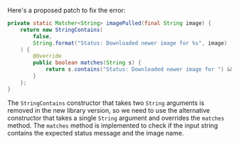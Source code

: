 Here's a proposed patch to fix the error:
```java
private static Matcher<String> imagePulled(final String image) {
    return new StringContains(
        false,
        String.format("Status: Downloaded newer image for %s", image)
    ) {
        @Override
        public boolean matches(String s) {
            return s.contains("Status: Downloaded newer image for ") && s.contains(image);
        }
    };
}
```
The `StringContains` constructor that takes two `String` arguments is removed in the new library version, so we need to use the alternative constructor that takes a single `String` argument and overrides the `matches` method. The `matches` method is implemented to check if the input string contains the expected status message and the image name.